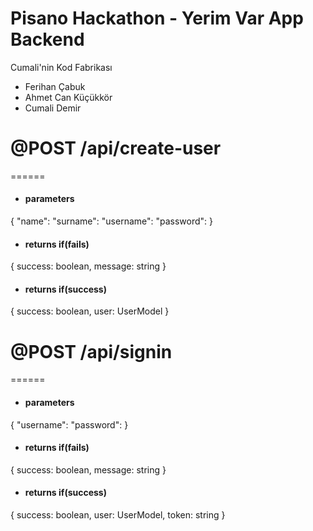 # Pisano Hackathon - Yerim Var App Backend

Cumali'nin Kod Fabrikası
- Ferihan Çabuk
- Ahmet Can Küçükkör
- Cumali Demir

# @POST /api/create-user
======
- #### parameters
{
    "name":
    "surname":
    "username":
    "password":
}

- #### returns if(fails)
{
    success: boolean,
    message: string
}

- #### returns if(success)
{
    success: boolean,
    user: UserModel
}


# @POST /api/signin
======
- #### parameters
{
    "username":
    "password":
}

- #### returns if(fails)
{
    success: boolean,
    message: string
}

- #### returns if(success)
{
    success: boolean,
    user: UserModel,
    token: string
}